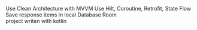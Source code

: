 Use Clean Architecture with MVVM
Use Hilt, Coroutine, Retrofit, State Flow
Save response items in local Database Room  
project writen with kotlin
